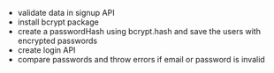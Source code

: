 - validate data in signup API
- install bcrypt package
- create a passwordHash using bcrypt.hash and save the users with encrypted passwords
- create login API
- compare passwords and throw errors if email or password is invalid